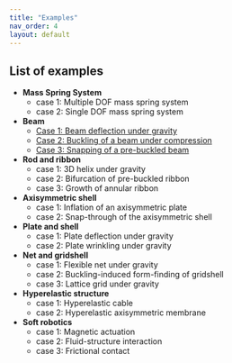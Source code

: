 ```yaml
---
title: "Examples"
nav_order: 4
layout: default
---
```



## List of examples

  - **Mass Spring System**
    - case 1: Multiple DOF mass spring system
    - case 2: Single DOF mass spring system
  - **Beam**
    - [Case 1: Beam deflection under gravity](/examples/2d_curve_case_1.html)
    - [Case 2: Buckling of a beam under compression](/examples/2d_curve_case_2.html)
    - [Case 3: Snapping of a pre-buckled beam](/examples/2d_curve_case_3.html)
  - **Rod and ribbon**
    - case 1: 3D helix under gravity
    - case 2: Bifurcation of pre-buckled ribbon
    - case 3: Growth of annular ribbon
  - **Axisymmetric shell**
    - case 1: Inflation of an axisymmetric plate
    - case 2: Snap-through of the axisymmetric shell
  - **Plate and shell**
    - case 1: Plate deflection under gravity
    - case 2: Plate wrinkling under gravity
  - **Net and gridshell**
    - case 1: Flexible net under gravity
    - case 2: Buckling-induced form-finding of gridshell
    - case 3: Lattice grid under gravity
  - **Hyperelastic structure**
    - case 1: Hyperelastic cable
    - case 2: Hyperelastic axisymmetric membrane
  - **Soft robotics**
    - case 1: Magnetic actuation
    - case 2: Fluid-structure interaction
    - case 3: Frictional contact
